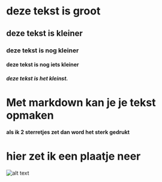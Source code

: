 
# deze tekst is groot
## deze tekst is kleiner
### deze tekst is nog kleiner
#### deze tekst is nog iets kleiner
##### deze tekst is het kleinst.

# Met markdown kan je je tekst opmaken

**als ik 2 sterretjes zet dan word het sterk gedrukt**

# hier zet ik een plaatje neer
![alt text](https://i.kym-cdn.com/entries/icons/mobile/000/021/311/free.jpg)
